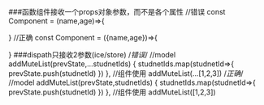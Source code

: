 
###函数组件接收一个props对象参数，而不是各个属性
//错误
const Component = (name,age)=>{
	
}
//正确
const Component = ({name,age})=>{
	
}
###dispath只接收2参数(ice/store)
/*错误*/
//model
addMuteList(prevState,...studnetIds) {
	studnetIds.map(studnetId=>{
		prevState.push(studnetId)
	})
},
//组件使用
addMuteList(...[1,2,3])
/*正确*/
//model
addMuteList(prevState,studnetIds) {
	studnetIds.map(studnetId=>{
		prevState.push(studnetId)
	})
},
//组件使用
addMuteList([1,2,3])